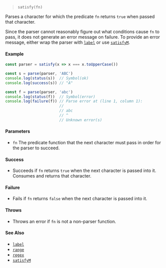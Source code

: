 <!--
 Copyright (c) 2020 Thomas J. Otterson
 
 This software is released under the MIT License.
 https://opensource.org/licenses/MIT
-->

> `satisfy(fn)`

Parses a character for which the predicate `fn` returns `true` when passed that character.

Since the parser cannot reasonably figure out what conditions cause `fn` to pass, it does not generate an error message on failure.  To provide an error message, either wrap the parser with [`label`](label.md) or use [`satisfyM`](satisfym.md).

#### Example

```javascript
const parser = satisfy(x => x === x.toUpperCase())

const s = parse(parser, 'ABC')
console.log(status(s))  // Symbol(ok)
console.log(success(s)) // "A"

const f = parse(parser, 'abc')
console.log(status(f))  // Symbol(error)
console.log(failure(f)) // Parse error at (line 1, column 1):
                        //
                        // abc
                        // ^
                        // Unknown error(s)

```

#### Parameters

* `fn` The predicate function that the next character must pass in order for the parser to succeed.

#### Success

* Succeeds if `fn` returns `true` when the next character is passed into it. Consumes and returns that character.

#### Failure

* Fails if `fn` returns `false` when the next character is passed into it. 

#### Throws

* Throws an error if `fn` is not a non-parser function.

#### See Also

* [`label`](label.md)
* [`range`](range.md)
* [`regex`](regex.md)
* [`satisfyM`](satisfym.md)